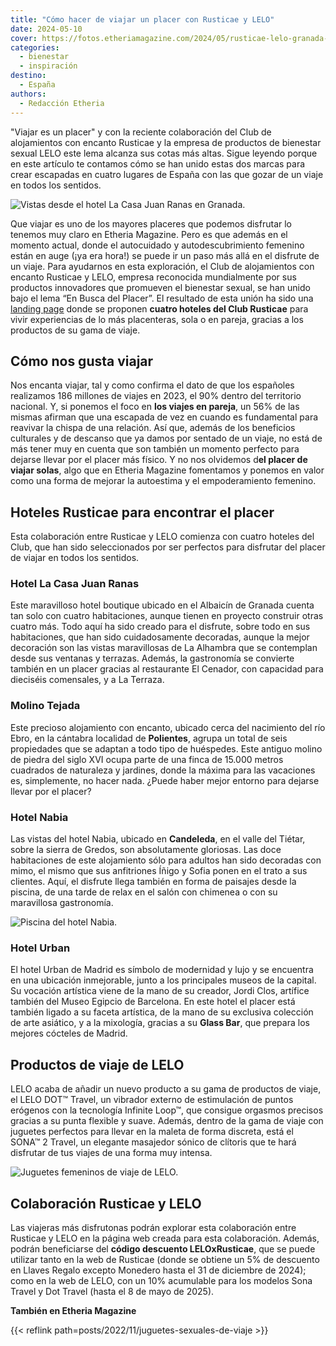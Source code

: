 ```yaml
---
title: "Cómo hacer de viajar un placer con Rusticae y LELO"
date: 2024-05-10
cover: https://fotos.etheriamagazine.com/2024/05/rusticae-lelo-granada-juan-ranas.jpg
categories: 
  - bienestar
  - inspiración
destino: 
  - España
authors: 
  - Redacción Etheria
---
```


"Viajar es un placer" y con la reciente colaboración del Club de alojamientos con 
encanto Rusticae y la empresa de productos de bienestar sexual LELO este lema alcanza 
sus cotas más altas. Sigue leyendo porque en este artículo te contamos cómo se han unido 
estas dos marcas para crear escapadas en cuatro lugares de España con las que gozar de 
un viaje en todos los sentidos. 

![Vistas desde el hotel La Casa Juan Ranas en Granada.](https://fotos.etheriamagazine.com/2024/05/rusticae-lelo-granada-juan-ranas.jpg "Vistas desde el hotel © La Casa Juan Ranas en Granada.")

Que viajar es uno de los mayores placeres que podemos disfrutar lo tenemos muy claro en 
Etheria Magazine. Pero es que además en el momento actual, donde el autocuidado y 
autodescubrimiento femenino están en auge (¡ya era hora!) se puede ir un paso más allá 
en el disfrute de un viaje. Para ayudarnos en esta exploración, el Club de alojamientos 
con encanto Rusticae y LELO, empresa reconocida mundialmente por sus productos 
innovadores que promueven el bienestar sexual, se han unido bajo el lema “En Busca del 
Placer”. El resultado de esta unión ha sido una [landing 
page](https://www.rusticae.es/viajes/en-busca-del-placer-by-lelo-rusticae) donde se 
proponen **cuatro hoteles del Club Rusticae** para vivir experiencias de lo más 
placenteras, sola o en pareja, gracias a los productos de su gama de viaje. 

## Cómo nos gusta viajar

Nos encanta viajar, tal y como confirma el dato de que los españoles realizamos 186 
millones de viajes en 2023, el 90% dentro del territorio nacional. Y, si ponemos el foco 
en **los viajes en pareja**, un 56% de las mismas afirman que una escapada de vez en 
cuando es fundamental para reavivar la chispa de una relación. Así que, además de los 
beneficios culturales y de descanso que ya damos por sentado de un viaje, no está de más 
tener muy en cuenta que son también un momento perfecto para dejarse llevar por el 
placer más físico. Y no nos olvidemos d**el placer de viajar solas**, algo que en 
Etheria Magazine fomentamos y ponemos en valor como una forma de mejorar la autoestima y 
el empoderamiento femenino. 

## Hoteles Rusticae para encontrar el placer

Esta colaboración entre Rusticae y LELO comienza con cuatro hoteles del Club, que han 
sido seleccionados por ser perfectos para disfrutar del placer de viajar en todos los 
sentidos. 

### Hotel La Casa Juan Ranas

Este maravilloso hotel boutique ubicado en el Albaicín de Granada cuenta tan solo con 
cuatro habitaciones, aunque tienen en proyecto construir otras cuatro más. Todo aquí ha 
sido creado para el disfrute, sobre todo en sus habitaciones, que han sido 
cuidadosamente decoradas, aunque la mejor decoración son las vistas maravillosas de La 
Alhambra que se contemplan desde sus ventanas y terrazas. Además, la gastronomía se 
convierte también en un placer gracias al restaurante El Cenador, con capacidad para 
dieciséis comensales, y a La Terraza. 

### Molino Tejada

Este precioso alojamiento con encanto, ubicado cerca del nacimiento del río Ebro, en la 
cántabra localidad de **Polientes**, agrupa un total de seis propiedades que se adaptan 
a todo tipo de huéspedes. Este antiguo molino de piedra del siglo XVI ocupa parte de una 
finca de 15.000 metros cuadrados de naturaleza y jardines, donde la máxima para las 
vacaciones es, simplemente, no hacer nada. ¿Puede haber mejor entorno para dejarse 
llevar por el placer? 

### Hotel Nabia

Las vistas del hotel Nabia, ubicado en **Candeleda**, en el valle del Tiétar, sobre la 
sierra de Gredos, son absolutamente gloriosas. Las doce habitaciones de este alojamiento 
sólo para adultos han sido decoradas con mimo, el mismo que sus anfitriones Íñigo y 
Sofia ponen en el trato a sus clientes. Aquí, el disfrute llega también en forma de 
paisajes desde la piscina, de una tarde de relax en el salón con chimenea o con su 
maravillosa gastronomía. 

![Piscina del hotel Nabia.](https://fotos.etheriamagazine.com/2024/05/Rusticae-lelo-Hotel-Nabia.jpg "Piscina del hotel Nabia. © Hotel Nabia/Rusticae.")

### Hotel Urban

El hotel Urban de Madrid es símbolo de modernidad y lujo y se encuentra en una ubicación 
inmejorable, junto a los principales museos de la capital. Su vocación artística viene 
de la mano de su creador, Jordi Clos, artífice también del Museo Egipcio de Barcelona. 
En este hotel el placer está también ligado a su faceta artística, de la mano de su 
exclusiva colección de arte asiático, y a la mixología, gracias a su **Glass Bar**, que 
prepara los mejores cócteles de Madrid. 

## Productos de viaje de LELO

LELO acaba de añadir un nuevo producto a su gama de productos de viaje, el LELO DOT™ 
Travel, un vibrador externo de estimulación de puntos erógenos con la tecnología 
Infinite Loop™, que consigue orgasmos precisos gracias a su punta flexible y suave. 
Además, dentro de la gama de viaje con juguetes perfectos para llevar en la maleta de 
forma discreta, está el SONA™ 2 Travel, un elegante masajedor sónico de clítoris que te 
hará disfrutar de tus viajes de una forma muy intensa. 

![Juguetes femeninos de viaje de LELO.](https://fotos.etheriamagazine.com/2024/05/rusticae-lelo-habitacion.jpg "Juguetes femeninos de viaje de LELO.")

## Colaboración Rusticae y LELO

Las viajeras más disfrutonas podrán explorar esta colaboración entre Rusticae y LELO en 
la página web creada para esta colaboración. Además, podrán beneficiarse del **código 
descuento LELOxRusticae**, que se puede utilizar tanto en la web de Rusticae (donde se 
obtiene un 5% de descuento en Llaves Regalo excepto Monedero hasta el 31 de diciembre de 
2024); como en la web de LELO, con un 10% acumulable para los modelos Sona Travel y Dot 
Travel (hasta el 8 de mayo de 2025). 

**También en Etheria Magazine** 

{{< reflink path=posts/2022/11/juguetes-sexuales-de-viaje >}}
